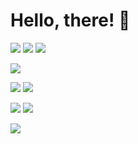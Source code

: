 # Hello, there! 👋

![](https://img.shields.io/badge/HTML5-E34F26?style=for-the-badge&logo=html5&logoColor=white) ![](https://img.shields.io/badge/CSS3-1572B6?style=for-the-badge&logo=css3&logoColor=white) ![](https://img.shields.io/badge/JavaScript-323330?style=for-the-badge&logo=javascript&logoColor=F7DF1E) 

![](https://img.shields.io/badge/MongoDB-4EA94B?style=for-the-badge&logo=mongodb&logoColor=white) 

![](https://img.shields.io/badge/Node.js-339933?style=for-the-badge&logo=nodedotjs&logoColor=white) ![](https://img.shields.io/badge/Express.js-000000?style=for-the-badge&logo=express&logoColor=white) 

![](https://img.shields.io/badge/Oracle-F80000?style=for-the-badge&logo=oracle&logoColor=black) ![](https://img.shields.io/badge/Heroku-430098?style=for-the-badge&logo=heroku&logoColor=white) 

![](https://github-readme-stats.vercel.app/api/top-langs/?username=vhenriqueortolan)

